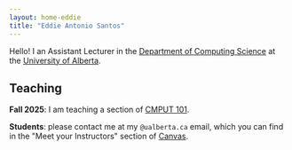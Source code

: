 ```yaml
---
layout: home-eddie
title: "Eddie Antonio Santos"
---
```


Hello! I an Assistant Lecturer in the [Department of Computing
Science][uofa-cs] at the [University of Alberta][uofa].

Teaching
--------

**Fall 2025**: I am teaching a section of [CMPUT 101].

**Students**: please contact me at my `@ualberta.ca` email, which you
can find in the "Meet your Instructors" section of [Canvas][].

[uofa]: https://ualberta.ca/
[uofa-cs]: https://www.ualberta.ca/en/computing-science/
[Canvas]: https://canvas.ualberta.ca/
[CMPUT 101]: https://apps.ualberta.ca/catalogue/course/cmput/101
